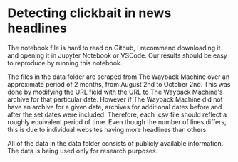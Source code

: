 # Detecting clickbait in news headlines

The notebook file is hard to read on Github, I recommend downloading it and opening it in Jupyter Notebook or VSCode. Our results should be easy to reproduce by running this notebook.

The files in the data folder are scraped from The Wayback Machine over an approximate period of 2 months, from August 2nd to October 2nd. This was done by modifying the URL field with the URL to The Wayback Machine's archive for that particular date. However if The Wayback Machine did not have an archive for a given date, archives for additional dates before and after the set dates were included. Therefore, each .csv file should reflect a roughly equivalent period of time. Even though the number of lines differs, this is due to individual websites having more headlines than others.

All of the data in the data folder consists of publicly available information. The data is being used only for research purposes.
